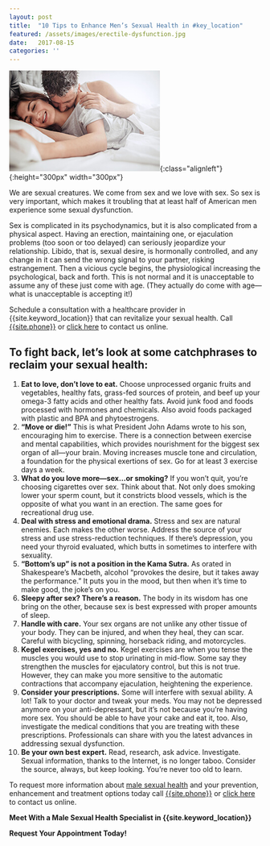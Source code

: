 ```yaml
---
layout: post
title:  "10 Tips to Enhance Men’s Sexual Health in #key_location"
featured: /assets/images/erectile-dysfunction.jpg
date:   2017-08-15
categories: ''
---
```

![10 Tips to Enhance Men’s Sexual Health in {{site.keyword_location}}](/assets/images/erectile-dysfunction.jpg){:class="alignleft"}{:height="300px" width="300px"}
<p>We are sexual creatures. We come from sex and we love with sex. So sex is very important, which makes it troubling that at least half of American men experience some sexual dysfunction.</p>
<p>Sex is complicated in its psychodynamics, but it is also complicated from a physical aspect. Having an erection, maintaining one, or ejaculation problems (too soon or too delayed) can seriously jeopardize your relationship. Libido, that is, sexual desire, is hormonally controlled, and any change in it can send the wrong signal to your partner, risking estrangement. Then a vicious cycle begins, the physiological increasing the psychological, back and forth. This is not normal and it is unacceptable to assume any of these just come with age. (They actually do come with age—what is unacceptable is accepting it!)</p>
<p>Schedule a consultation with a healthcare provider in {{site.keyword_location}} that can revitalize your sexual health. Call <a href="tel:+{{site.phone_link}}" title="call {{site.title}}">{{site.phone}}</a> or <a href="{{site.url}}/request-an-appointment">click here</a> to contact us online.</p>
<h2>To fight back, let’s look at some catchphrases to reclaim your sexual health:</h2>
<ol type="1.">
  <li><strong>Eat to love, don’t love to eat.</strong> Choose unprocessed organic fruits and vegetables, healthy fats, grass-fed sources of protein, and beef up your omega-3 fatty acids and other healthy fats. Avoid junk food and foods processed with hormones and chemicals. Also avoid foods packaged with plastic and BPA and phytoestrogens.</li>
<li><strong>“Move or die!”</strong> This is what President John Adams wrote to his son, encouraging him to exercise. There is a connection between exercise and mental capabilities, which provides nourishment for the biggest sex organ of all—your brain. Moving increases muscle tone and circulation, a foundation for the physical exertions of sex. Go for at least 3 exercise days a week.</li>
  <li><strong>What do you love more—sex…or smoking?</strong> If you won’t quit, you’re choosing cigarettes over sex. Think about that. Not only does smoking lower your sperm count, but it constricts blood vessels, which is the opposite of what you want in an erection. The same goes for recreational drug use.</li>
  <li><strong>Deal with stress and emotional drama.</strong> Stress and sex are natural enemies. Each makes the other worse. Address the source of your stress and use stress-reduction techniques. If there’s depression, you need your thyroid evaluated, which butts in sometimes to interfere with sexuality.</li>
  <li><strong>“Bottom’s up” is not a position in the Kama Sutra.</strong> As orated in Shakespeare’s Macbeth, alcohol “provokes the desire, but it takes away the performance.” It puts you in the mood, but then when it’s time to make good, the joke’s on you.</li>
  <li><strong>Sleepy after sex? There’s a reason.</strong> The body in its wisdom has one bring on the other, because sex is best expressed with proper amounts of sleep.</li> 
  <li><strong>Handle with care.</strong> Your sex organs are not unlike any other tissue of your body. They can be injured, and when they heal, they can scar. Careful with bicycling, spinning, horseback riding, and motorcycles.</li>
  <li><strong>Kegel exercises, yes and no.</strong> Kegel exercises are when you tense the muscles you would use to stop urinating in mid-flow. Some say they strengthen the muscles for ejaculatory control, but this is not true. However, they can make you more sensitive to the automatic contractions that accompany ejaculation, heightening the experience.</li>
  <li><strong>Consider your prescriptions.</strong> Some will interfere with sexual ability. A lot! Talk to your doctor and tweak your meds. You may not be depressed anymore on your anti-depressant, but it’s not because you’re having more sex. You should be able to have your cake and eat it, too. Also, investigate the medical conditions that you are treating with these prescriptions. Professionals can share with you the latest advances in addressing sexual dysfunction.</li>
  <li><strong>Be your own best expert.</strong> Read, research, ask advice. Investigate. Sexual information, thanks to the Internet, is no longer taboo. Consider the source, always, but keep looking. You’re never too old to learn. </li>
  </ol>
<p>To request more information about <u>male sexual health</u> and your prevention, enhancement and treatment options today call <a href="tel:+{{site.phone_link}}" title="call {{site.title}}">{{site.phone}}</a> or <a href="{{site.url}}/request-an-appointment">click here</a> to contact us online.</p>
<p><strong>Meet With a Male Sexual Health Specialist in {{site.keyword_location}}</strong></p>
<p><strong>Request Your Appointment Today!</strong></p>
<p></p><p></p>

